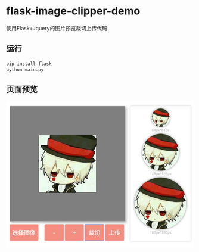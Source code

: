 # flask-image-clipper-demo
使用Flask+Jquery的图片预览裁切上传代码

## 运行
```
pip install flask
python main.py
```

## 页面预览
![页面预览][1]


  [1]: ./demo.png "页面预览"